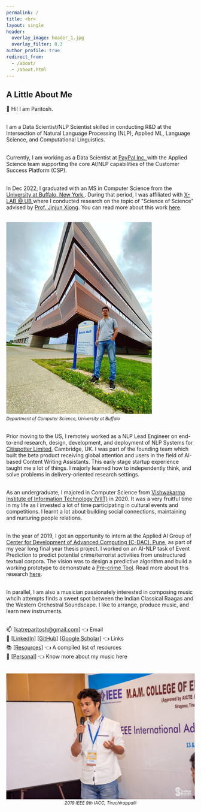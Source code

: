 ```yaml
---
permalink: /
title: <br>
layout: single
header:
  overlay_image: header_1.jpg
  overlay_filter: 0.3
author_profile: true
redirect_from:
  - /about/
  - /about.html
---
```

## A Little About Me

<p align="justify">
  
👋 Hi! I am Paritosh.<br><br>
  
I am a Data Scientist/NLP Scientist skilled in conducting R&D at the intersection of Natural Language Processing (NLP), Applied ML, Language Science, and Computational Linguistics.<br><br>
  
Currently, I am working as a Data Scientist at <a href = "https://en.wikipedia.org/wiki/PayPal"> PayPal Inc. </a> with the Applied Science team supporting the core AI/NLP capabilities of the Customer Success Platform (CSP).<br><br>

In Dec 2022, I graduated with an MS in Computer Science from the <a href = "https://engineering.buffalo.edu/computer-science-engineering.html"> University at Buffalo, New York </a>. During that period, I was affiliated with <a href = "https://www.xlab-ub.com/research"> X-LAB @ UB </a> where I conducted research on the topic of "Science of Science" advised by <a href = "https://www.xlab-ub.com/research"> Prof. Jinjun Xiong</a>. You can read more about this work <a href = "https://katreparitosh.github.io/research/">here</a>.<br><br>
  
<img src = "/images/UB_Davis_Hall.jpeg" width="389" height="512"><br>
<small><i>Department of Computer Science, University at Buffalo</i></small>
<br><br>
  
Prior moving to the US, I remotely worked as a NLP Lead Engineer on end-to-end research, design, development, and deployment of NLP Systems for <a href = "http://citispotter.com/"> Citispotter Limited</a>, Cambridge, UK. I was part of the founding team which built the beta product receiving global attention and users in the field of AI-based Content Writing Assistants. This early stage startup experience taught me a lot of things. I majorly learned how to independently think, and solve problems in delivery-oriented research settings.<br><br>

<!---
I was responsible for training-deploying NLP models for Large-Scale Text Classification tasks, designing NLP algorithms, AWS Cloud Deployments, building workflows for Continuous Retraining (Online Learning) to tackle Data/Concept Drifts, Data Augmentation, and evaluation of NLP/ML solutions for Bias & Fairness, Behavioral - Adversarial Testing, and Linguistic Capabilities.<br><br>
-->

As an undergraduate, I majored in Computer Science from <a href="http://www.viit.ac.in/">Vishwakarma Institute of Information Technology (VIIT)</a> in 2020. It was a very fruitful time in my life as I invested a lot of time participating in cultural events and competitions. I learnt a lot about building social connections, maintaining and nurturing people relations.<br><br> 

In the year of 2019, I got an opportunity to intern at the Applied AI Group of <a href = "https://www.cdac.in/">Center for Development of Advanced Computing (C-DAC), Pune</a>, as part of my year long final year thesis project. I worked on an AI-NLP task of Event Prediction to predict potential crime/terrorist activities from unstructured textual corpora. The vision was to design a predictive algorithm and build a working prototype to demonstrate a <a href = "https://en.wikipedia.org/wiki/Pre-crime">Pre-crime Tool</a>. Read more about this research <a href = "https://katreparitosh.github.io/research/">here</a>.<br><br>

In parallel, I am also a musician passionately interested in composing music whcih attempts finds a sweet spot between the Indian Classical Raagas and the Western Orchestral Soundscape. I like to arrange, produce music, and learn new instruments.<br><br>

📫 [<a href="katreparitosh@gmail.com">katreparitosh@gmail.com</a>] 👈 Email <br>
🔗 [<a href="https://www.linkedin.com/in/paritoshkatre/">LinkedIn</a>] [<a href="https://github.com/katreparitosh">GitHub</a>] [<a href="https://scholar.google.com/citations?user=UsJddC0AAAAJ">Google Scholar</a>] 👈  Links <br>
📚 [<a href = "https://katreparitosh.github.io/resources/">Resources</a>] 👈 A compiled list of resources <br>
🎹 [<a href = "https://katreparitosh.github.io/personal/">Personal</a>]   👈 Know more about my music here <br>  
</p>
<br>
<img src = "/images/IEEE Talk.jpg">
<small><i><center>2019 IEEE 9th IACC, Tiruchirappalli</center></i></small>
